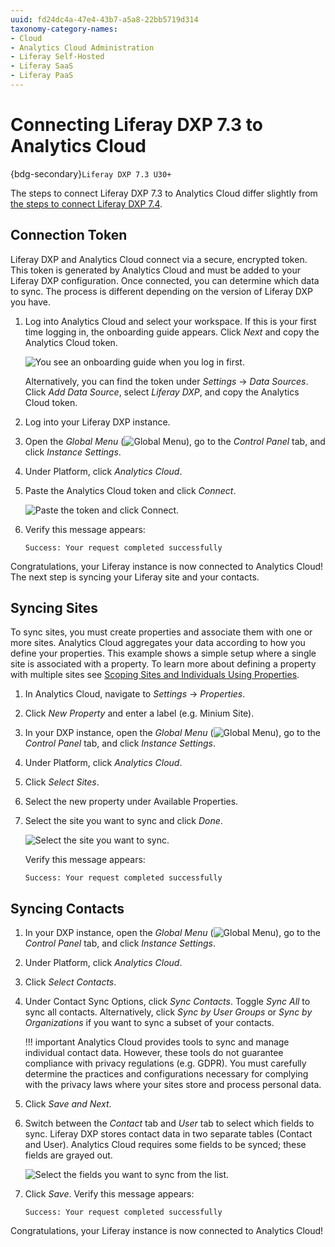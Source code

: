```yaml
---
uuid: fd24dc4a-47e4-43b7-a5a8-22bb5719d314
taxonomy-category-names:
- Cloud
- Analytics Cloud Administration
- Liferay Self-Hosted
- Liferay SaaS
- Liferay PaaS
---
```


# Connecting Liferay DXP 7.3 to Analytics Cloud

{bdg-secondary}`Liferay DXP 7.3 U30+`

The steps to connect Liferay DXP 7.3 to Analytics Cloud differ slightly from [the steps to connect Liferay DXP 7.4](./connecting-liferay-dxp-to-analytics-cloud.md).

## Connection Token

Liferay DXP and Analytics Cloud connect via a secure, encrypted token. This token is generated by Analytics Cloud and must be added to your Liferay DXP configuration. Once connected, you can determine which data to sync. The process is different depending on the version of Liferay DXP you have.

1. Log into Analytics Cloud and select your workspace. If this is your first time logging in, the onboarding guide appears. Click *Next* and copy the Analytics Cloud token.

   ![You see an onboarding guide when you log in first.](./connecting-liferay-dxp-to-analytics-cloud/images/01.png)

   Alternatively, you can find the token under *Settings* &rarr; *Data Sources*. Click *Add Data Source*, select *Liferay DXP*, and copy the Analytics Cloud token.

1. Log into your Liferay DXP instance.

1. Open the *Global Menu* (![Global Menu](../images/icon-applications-menu.png)), go to the *Control Panel* tab, and click *Instance Settings*.

1. Under Platform, click *Analytics Cloud*.

1. Paste the Analytics Cloud token and click *Connect*.

   ![Paste the token and click Connect.](./connecting-liferay-dxp-to-analytics-cloud/images/02.png)

1. Verify this message appears:

   `Success: Your request completed successfully`

Congratulations, your Liferay instance is now connected to Analytics Cloud! The next step is syncing your Liferay site and your contacts.

## Syncing Sites

To sync sites, you must create properties and associate them with one or more sites. Analytics Cloud aggregates your data according to how you define your properties. This example shows a simple setup where a single site is associated with a property. To learn more about defining a property with multiple sites see [Scoping Sites and Individuals Using Properties](../workspace-settings/scoping-sites-and-individuals-using-properties.md).

1. In Analytics Cloud, navigate to *Settings* &rarr; *Properties*.

1. Click *New Property* and enter a label (e.g. Minium Site).

1. In your DXP instance, open the *Global Menu* (![Global Menu](../images/icon-applications-menu.png)), go to the *Control Panel* tab, and click *Instance Settings*.

1. Under Platform, click *Analytics Cloud*.

1. Click *Select Sites*.

1. Select the new property under Available Properties.

1. Select the site you want to sync and click *Done*.

   ![Select the site you want to sync.](./connecting-liferay-dxp-to-analytics-cloud/images/03.png)

   Verify this message appears:

   `Success: Your request completed successfully`

## Syncing Contacts

1. In your DXP instance, open the *Global Menu* (![Global Menu](../images/icon-applications-menu.png)), go to the *Control Panel* tab, and click *Instance Settings*.

1. Under Platform, click *Analytics Cloud*.

1. Click *Select Contacts*.

1. Under Contact Sync Options, click *Sync Contacts*. Toggle *Sync All* to sync all contacts. Alternatively, click *Sync by User Groups* or *Sync by Organizations* if you want to sync a subset of your contacts.

   !!! important
       Analytics Cloud provides tools to sync and manage individual contact data. However, these tools do not guarantee compliance with privacy regulations (e.g. GDPR). You must carefully determine the practices and configurations necessary for complying with the privacy laws where your sites store and process personal data.

1. Click *Save and Next*.

1. Switch between the *Contact* tab and *User* tab to select which fields to sync. Liferay DXP stores contact data in two separate tables (Contact and User). Analytics Cloud requires some fields to be synced; these fields are grayed out.

   ![Select the fields you want to sync from the list.](./connecting-liferay-dxp-to-analytics-cloud/images/04.png)

1. Click *Save*. Verify this message appears:

   `Success: Your request completed successfully`

Congratulations, your Liferay instance is now connected to Analytics Cloud!